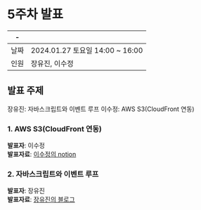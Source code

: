 # 5주차 발표

| -    |                                 |
| ---- | ------------------------------- |
| 날짜 | 2024.01.27 토요일 14:00 ~ 16:00 |
| 인원 | 장유진, 이수정                  |

## 발표 주제

장유진: 자바스크립트와 이벤트 루프
이수정: AWS S3(CloudFront 연동)

### 1. AWS S3(CloudFront 연동)

**발표자**: 이수정<br/>
**발표자료**: [이수정의 notion](https://daily-pancake-187.notion.site/AWS-S3-CloudFront-f06c39c4c43443d79ec6002c8d911e78?pvs=4)

### 2. 자바스크립트와 이벤트 루프

**발표자**: 장유진 <br/>
**발표자료**: [장유진의 블로그](https://blog.naver.com/geniee1220/223308092728)
